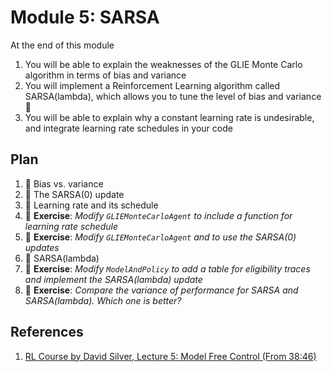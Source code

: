 # Module 5: SARSA

At the end of this module

1. You will be able to explain the weaknesses of the GLIE Monte Carlo algorithm in terms of bias and variance 
2. You will implement a Reinforcement Learning algorithm called SARSA(lambda), which allows you to tune the 
level of bias and variance :tada:
3. You will be able to explain why a constant learning rate is undesirable, and integrate learning rate schedules
in your code

## Plan

1. :movie_camera: Bias vs. variance
2. :movie_camera: The SARSA(0) update
3. :movie_camera: Learning rate and its schedule
4. :pencil: **Exercise**: *Modify `GLIEMonteCarloAgent` to include a function for learning rate schedule*
5. :pencil: **Exercise**: *Modify `GLIEMonteCarloAgent` and  to use the SARSA(0) updates*
6. :movie_camera: SARSA(lambda)
7. :pencil: **Exercise**: *Modify `ModelAndPolicy` to add a table for eligibility traces and implement the
SARSA(lambda) update*
8. :pencil: **Exercise**: *Compare the variance of performance for SARSA and SARSA(lambda).
Which one is better?*

## References

1. [RL Course by David Silver, Lecture 5: Model Free Control (From 38:46)](https://www.youtube.com/watch?v=lfHX2hHRMVQ&t)
